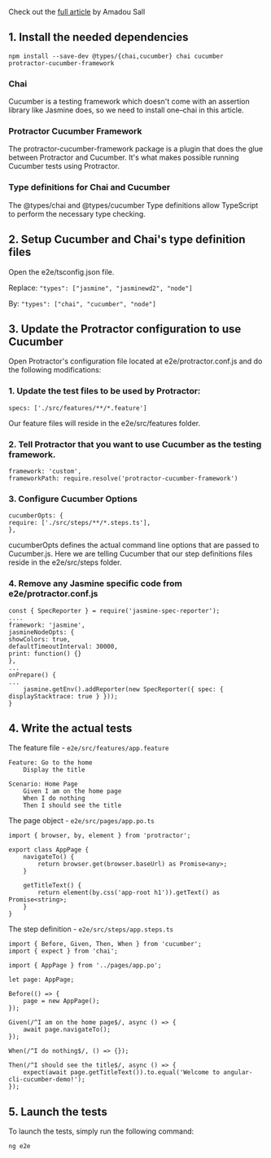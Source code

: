 Check out the [full article](https://www.amadousall.com/angular-e2e-with-cucumber/) by Amadou Sall

## 1. Install the needed dependencies

```
npm install --save-dev @types/{chai,cucumber} chai cucumber protractor-cucumber-framework
```

### Chai

Cucumber is a testing framework which doesn't come with an assertion library like Jasmine does, so we need to install one–chai in this article.

### Protractor Cucumber Framework

The protractor-cucumber-framework package is a plugin that does the glue between Protractor and Cucumber. It's what makes possible running Cucumber tests using Protractor.

### Type definitions for Chai and Cucumber

The @types/chai and @types/cucumber Type definitions allow TypeScript to perform the necessary type checking.

## 2. Setup Cucumber and Chai's type definition files

Open the e2e/tsconfig.json file.

Replace:
`"types": ["jasmine", "jasminewd2", "node"]`

By:
`"types": ["chai", "cucumber", "node"]`

## 3. Update the Protractor configuration to use Cucumber

Open Protractor's configuration file located at e2e/protractor.conf.js and do the following modifications:

### 1. Update the test files to be used by Protractor:

```
specs: ['./src/features/**/*.feature']
```

Our feature files will reside in the e2e/src/features folder.

### 2. Tell Protractor that you want to use Cucumber as the testing framework.

```
framework: 'custom',
frameworkPath: require.resolve('protractor-cucumber-framework')
```

### 3. Configure Cucumber Options

```
cucumberOpts: {
require: ['./src/steps/**/*.steps.ts'],
},
```

cucumberOpts defines the actual command line options that are passed to Cucumber.js. Here we are telling Cucumber that our step definitions files reside in the e2e/src/steps folder.

### 4. Remove any Jasmine specific code from e2e/protractor.conf.js

```
const { SpecReporter } = require('jasmine-spec-reporter');
....
framework: 'jasmine',
jasmineNodeOpts: {
showColors: true,
defaultTimeoutInterval: 30000,
print: function() {}
},
...
onPrepare() {
...
    jasmine.getEnv().addReporter(new SpecReporter({ spec: { displayStacktrace: true } }));
}
```

## 4. Write the actual tests

The feature file - `e2e/src/features/app.feature`

```
Feature: Go to the home
    Display the title

Scenario: Home Page
    Given I am on the home page
    When I do nothing
    Then I should see the title
```

The page object - `e2e/src/pages/app.po.ts`

```
import { browser, by, element } from 'protractor';

export class AppPage {
    navigateTo() {
        return browser.get(browser.baseUrl) as Promise<any>;
    }

    getTitleText() {
        return element(by.css('app-root h1')).getText() as Promise<string>;
    }
}
```

The step definition - `e2e/src/steps/app.steps.ts`

```
import { Before, Given, Then, When } from 'cucumber';
import { expect } from 'chai';

import { AppPage } from '../pages/app.po';

let page: AppPage;

Before(() => {
    page = new AppPage();
});

Given(/^I am on the home page$/, async () => {
    await page.navigateTo();
});

When(/^I do nothing$/, () => {});

Then(/^I should see the title$/, async () => {
    expect(await page.getTitleText()).to.equal('Welcome to angular-cli-cucumber-demo!');
});
```

## 5. Launch the tests

To launch the tests, simply run the following command:

```
ng e2e
```

